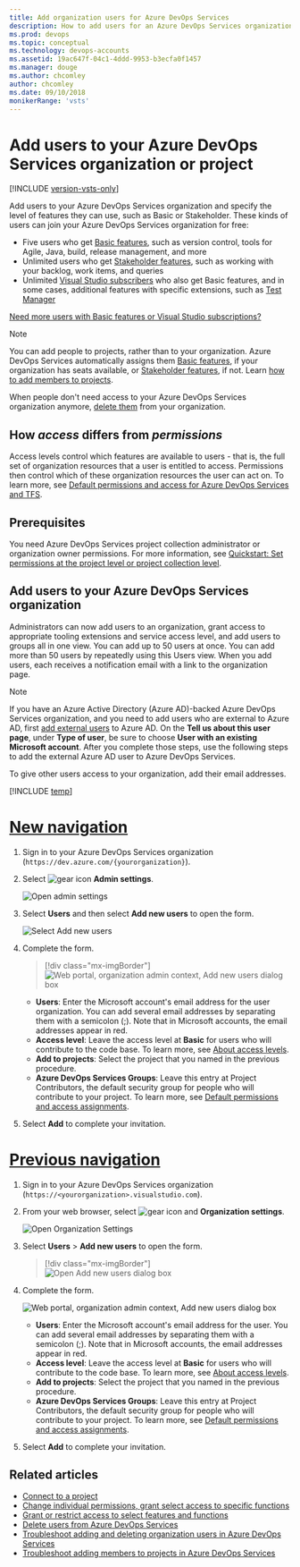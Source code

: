 ```yaml
---
title: Add organization users for Azure DevOps Services
description: How to add users for an Azure DevOps Services organization or project
ms.prod: devops
ms.topic: conceptual
ms.technology: devops-accounts
ms.assetid: 19ac647f-04c1-4ddd-9953-b3ecfa0f1457
ms.manager: douge
ms.author: chcomley
author: chcomley
ms.date: 09/10/2018
monikerRange: 'vsts'
---
```


# Add users to your Azure DevOps Services organization or project

[!INCLUDE [version-vsts-only](../../_shared/version-vsts-only.md)]

Add users to your Azure DevOps Services organization and specify the level of features they can use, such as Basic or Stakeholder.
These kinds of users can join your Azure DevOps Services organization for free:

* Five users who get [Basic features](https://visualstudio.microsoft.com/team-services/compare-features/),
such as version control, tools for Agile, Java, build, release management, and more
* Unlimited users who get [Stakeholder features](https://visualstudio.microsoft.com/team-services/compare-features/),
such as working with your backlog, work items, and queries
* Unlimited [Visual Studio subscribers](https://visualstudio.microsoft.com/team-services/compare-features/)
who also get Basic features, and in some cases, additional features with specific extensions, such as
[Test Manager](https://marketplace.visualstudio.com/items?itemName=ms.vss-testmanager-web)

[Need more users with Basic features or Visual Studio subscriptions?](add-basic-or-vs-subscription-users.md)

> [!NOTE]
> You can add people to projects,
> rather than to your organization. Azure DevOps Services automatically assigns them
> [Basic features](https://visualstudio.microsoft.com/team-services/compare-features/),
> if your organization has seats available,
> or [Stakeholder features](https://visualstudio.microsoft.com/team-services/compare-features/),
> if not. Learn [how to add members to projects](add-team-members-vs.md).
>
> When people don't need access to your Azure DevOps Services organization anymore, [delete them](delete-organization-users.md) from your organization.

## How *access* differs from *permissions*

Access levels control which features are available to users - that is, the full set of organization resources that a user is entitled to access. Permissions then control which of these organization resources the user can act on. To learn more, see [Default permissions and access for Azure DevOps Services and TFS](../../security/permissions-access.md).

## Prerequisites

You need Azure DevOps Services project collection administrator or organization owner permissions. For more information, see [Quickstart: Set permissions at the project level or project collection level](../security/set-project-collection-level-permissions.md?toc=/azure/devops/organizations/accounts/toc.json&bc=/azure/devops/organizations/accounts/breadcrumb/toc.json).

## Add users to your Azure DevOps Services organization

Administrators can now add users to an organization, grant access to appropriate tooling extensions and service access level,
and add users to groups all in one view. You can add up to 50 users at once. You can add more than 50 users by repeatedly
using this Users view. When you add users, each receives a notification email with a
link to the organization page.

 > [!NOTE]
 > If you have an Azure Active Directory (Azure AD)-backed Azure DevOps Services organization, and you need to add users who are external to Azure AD, first [add external users](add-external-user.md) to
 > Azure AD. On the **Tell us about this user page**, under **Type of user**, be sure to choose **User with an
 > existing Microsoft account**. After you complete those steps, use the following steps to add the external Azure AD
 > user to Azure DevOps Services.

To give other users access to your organization, add their email addresses.

[!INCLUDE [temp](../../_shared/new-navigation.md)] 

# [New navigation](#tab/new-nav)

1. Sign in to your Azure DevOps Services organization (```https://dev.azure.com/{yourorganization}```).

2. Select ![gear icon](../../_img/icons/gear-icon.png) **Admin settings**.

    ![Open admin settings](../../_shared/_img/settings/open-admin-settings-vert.png)
 
3. Select **Users** and then select **Add new users** to open the form.

   ![Select Add new users](_img/_shared/add-new-users.png)

4. Complete the form.

   > [!div class="mx-imgBorder"]  
   >![Web portal, organization admin context, Add new users dialog box](_img/add-organization-users-from-user-hub/invite-users-add-user-dialog.png)

   * **Users**: Enter the Microsoft account's email address for the user organization. You can add several email addresses by separating them with a semicolon (;). Note that in Microsoft accounts, the email addresses appear in red.
   * **Access level**: Leave the access level at **Basic** for users who will contribute to the code base. To learn more, see [About access levels](../../organizations/security/access-levels.md).
   * **Add to projects**: Select the project that you named in the previous procedure.
   * **Azure DevOps Services Groups**: Leave this entry at Project Contributors, the default security group for people who will contribute to your project. To learn more, see [Default permissions and access assignments](../../organizations/security/permissions-access.md).

5. Select **Add** to complete your invitation.


# [Previous navigation](#tab/previous-nav)

1. Sign in to your Azure DevOps Services organization (`https://<yourorganization>.visualstudio.com`).

2. From your web browser, select ![gear icon](../../_img/icons/gear-icon.png) and  **Organization settings**.

   ![Open Organization Settings](../../_shared/_img/settings/open-account-settings.png)

3. Select **Users** > **Add new users** to open the form.

   > [!div class="mx-imgBorder"]  
   >![Open Add new users dialog box](../../user-guide/_img/sign-up/add-new-users.png)

4. Complete the form.

   ![Web portal, organization admin context, Add new users dialog box](../../_shared/_img/add-user-dialog-prev.png)

   * **Users**: Enter the Microsoft account's email address for the user. You can add several email addresses by separating them with a semicolon (;). Note that in Microsoft accounts, the email addresses appear in red.
   * **Access level**: Leave the access level at **Basic** for users who will contribute to the code base. To learn more, see [About access levels](../../organizations/security/access-levels.md).
   * **Add to projects**: Select the project that you named in the previous procedure.
   * **Azure DevOps Services Groups**: Leave this entry at Project Contributors, the default security group for people who will contribute to your project. To learn more, see [Default permissions and access assignments](../../organizations/security/permissions-access.md).

5. Select **Add** to complete your invitation.

<!---
Go to Users:

![go to users](_img/_shared/users-hub-updated.png)

Choose **Add new users** below "Manage users".

![Choose the Add Users button](_img/user-hub/add-users-button-718.png)

Then fill in the "Add new users" dialog:

![Add users by inviting them to the organization](_img/user-hub/add-users.png)

Next steps: [Manage users in table view](manage-users-table-view.md)
-->

## Related articles

* [Connect to a project](../../organizations/projects/connect-to-projects.md)
* [Change individual permissions, grant select access to specific functions](../../organizations/security/change-individual-permissions.md)
* [Grant or restrict access to select features and functions](../../organizations/security/restrict-access.md)
* [Delete users from Azure DevOps Services](delete-organization-users.md)
* [Troubleshoot adding and deleting organization users in Azure DevOps Services](faq-add-delete-users.md)
* [Troubleshoot adding members to projects in Azure DevOps Services](faq-add-team-members.md)
